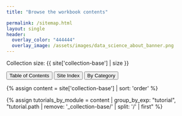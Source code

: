 ```yaml
---
title: "Browse the workbook contents"

permalink: /sitemap.html
layout: single
header:
  overlay_color: "444444"
  overlay_image: /assets/images/data_science_about_banner.png
---
```



Collection size: {{ site['collection-base'] | size }}

<!-- Buttons to switch views -->
<button class="btn choice mr" onclick="showDiv('toc')">Table of Contents</button>
<button class="btn choice mr" onclick="showDiv('index')">Site Index</button>
<button class="btn choice" onclick="showDiv('categories')">By Category</button>

{% assign content = site['collection-base'] | sort: 'order' %}


<!-- Structured List -->
{% assign tutorials_by_module = content | group_by_exp: "tutorial", "tutorial.path | remove: '_collection-base/' | split: '/' | first" %}

<div id="toc" style="display: none;">
<h2>Structured List</h2>
{% for module in tutorials_by_module %}
  {% unless module.name == '' %}
    <div class="collapsible-content">
      {% assign tutorial = module.items[0] %}
      <button class="collapsible"><a href="{{ tutorial.url | relative_url }}" class="prefix-{{ tutorial.level }}">MODULE {{ tutorial.title | default: 'Untitled' }}</a></button>
      <div class="content" style="display:block;">
          {% for tutorial in module.items offset:1 %}
            <div>
              <div class="toc-type {{ tutorial.type }}">{{ tutorial.type }}</div>
              <a href="{{ tutorial.url | relative_url }}" class="prefix-{{ tutorial.level }}">{{ tutorial.title | default: 'Untitled' }}</a> <i><span style="color: #a9bbd1;">{{ tutorial.note | default: '' }}</span></i>
            </div>
          {% endfor %}
      </div>
    </div>
  {% endunless %}
{% endfor %}
</div>


<!-- Alphabetical List -->
<div id="index" style="display: none;">
  <h2>Alphabetical List</h2>
  <ul>
    {% assign tutorials = content | sort: 'title' %}
    {% for tutorial in tutorials %}
      <li><a href="{{ tutorial.url | relative_url }}" class="">{{ tutorial.title | default: "Untitled" }}</a></li>
    {% endfor %}
  </ul>
</div>


<!-- Category List -->
<div id="categories" style="display: none;">
  <h2 id="category-heading">Filter by Category: <span id="category-name"></span></h2>
  {% assign categories = content | map: 'categories' | default: "" | compact | flatten | uniq | sort %}

  {% for category in categories %}
    {% assign sanitized_category = category | replace: ' ', '-' | replace: ',', '-' %}
    <button class="category btn choice" onclick="showDiv('{{ sanitized_category }}', '{{ category }}')">{{ category }}</button>
  {% endfor %}

  <div class="selected-content">
    {% for category in categories %}
      {% assign sanitized_category = category | replace: ' ', '-' | replace: ',', '-' %}
      {% assign tutorials = site['collection-base'] | where: 'categories', category %}
      {% assign unique_tags = tutorials | map: 'tags' | flatten | uniq | sort %}

      <div id="{{ sanitized_category }}" class="category-content" style="display: none;"><hr>
        <button class="btn choice" onclick="showTags('{{ sanitized_category }}', this)">show tags</button>

        <select id="tag-dropdown-{{ sanitized_category }}" class="tag-dropdown btn" style="display: none;" onchange="filterByTag(this, '{{ sanitized_category }}')">
          <option value="">Filter by tag</option>
          {% for tag in unique_tags %}
            <option value="{{ tag }}">{{ tag }}</option>
          {% endfor %}
        </select>

        <div id="selected-tags-{{ sanitized_category }}"></div>
        <ul class="tutorial-list">
          {% for tutorial in tutorials %}
            <li data-tags="{{ tutorial.tags | join: ',' }}" data-attributes="{{ tutorial.attributes | join: ',' }}">
              <a href="{{ tutorial.url | relative_url }}" class="">{{ tutorial.title }}</a>
              <div class="tag-container" style="display: none;">
                {% for tag in tutorial.tags %}
                  <button class="btn-s bc-protip choice" title="topic tag" onclick="filterByTagButton('{{ tag }}', '{{ sanitized_category }}')">{{ tag }}</button>
                {% endfor %}
                {% for attr in tutorial.attributes %}
                  <button class="btn-s bc-warning choice" title="funtionality attribute" onclick="filterByTagButton('{{ attr }}', '{{ sanitized_category }}')">{{ attr }}</button>
                {% endfor %}
                {% for cat in tutorial.categories %}
                  <button disabled class="btn-s btn-disabled" title="Select this tag in the Filter by Category section (above).">#{{ cat }}</button>
                {% endfor %}
              </div>
            </li>
          {% endfor %}
        </ul>
      </div>

    {% endfor %}
  </div>
</div>
